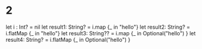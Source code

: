 # 2

let i : Int? = nil
let result1: String? = i.map {_ in "hello"}
let result2: String? = i.flatMap {_ in "hello"}
let result3: String?? = i.map {_ in Optional("hello") }
let result4: String? = i.flatMap {_ in Optional("hello") }
